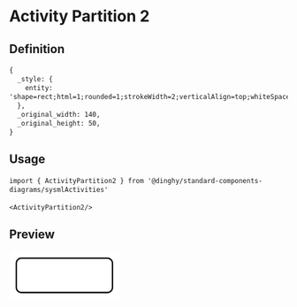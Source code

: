 # Activity Partition 2

## Definition

```
{
  _style: { 
    entity: 'shape=rect;html=1;rounded=1;strokeWidth=2;verticalAlign=top;whiteSpace=wrap;align=center;',
  },
  _original_width: 140,
  _original_height: 50,
}
```

## Usage

```
import { ActivityPartition2 } from '@dinghy/standard-components-diagrams/sysmlActivities'

<ActivityPartition2/>
```

## Preview

<img src="./activity-partition-2.png" width="200"/>
